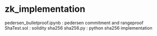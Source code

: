 # zk_implementation

pedersen_bulletproof.ipynb : pedersen commitment and rangeproof
ShaTest.sol : solidity sha256
sha256.py : python sha256 implementation 
